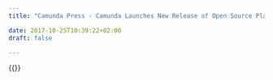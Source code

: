 ```yaml
---
title: "Camunda Press - Camunda Launches New Release of Open Source Platform to Accelerate Business Process Automation | Camunda BPM"

date: 2017-10-25T10:39:22+02:00
draft: false

---
```

{{<press-single
title="Camunda Launches New Release of Open Source Platform to Accelerate Business Process Automation"
text="<br>*Community-driven enhancements to Camunda BPM 7.12 help companies of all sizes advance workflow and decision automation*<br><br>__BERLIN, December 3, 2019__ -- Camunda, a software company reinventing workflow automation, today announced the release of Camunda BPM 7.12. This new release adds even greater functionality to Camunda’s leading open source platform for workflow and decision automation, including support for high-volume, mission critical scenarios, an improved modeling experience and more powerful BPMN execution.<br><br>Camunda BPM 7.12 delivers workflow enhancements and operational efficiencies, bringing even more value to Camunda customers and the Camunda community: <br><br>- __Advanced BPMN execution capabilities__, with support for triggering BPMN Error and Escalation events from user tasks and time-triggered listeners, as well as improvements to the task listener lifecycle <br><br>- __Enhanced collaboration with technical operators on Cockpit__ via capabilities for annotating operations with comments and inspecting documentation on BPMN elements<br><br>- __Improved operations__: Powerful additions to the logging API, updated Docker Container, running Camunda BPM in Kubernetes and additional supported environments (Java 13, Wildfly 12/13)<br><br>- __Improved modeling__: support for BPMN Groups and Grid Snapping as well as enhancements to navigation, editing, and deployment of processes from the modeler<br><br>“Camunda BPM is fast becoming the de facto standard for business process automation,” said Camunda’s CTO, Daniel Meyer. “Continuous improvement is at the heart of what we do. We are pleased to deliver a 7.12 release full of enhancements driven by our vibrant user community to help businesses of all shapes and sizes advance their workflow and decision automation projects.”<br><br>__ENDS__<br><br>__Availability__<br>Camunda BPM is distributed as a free, open source Community Edition as well as a commercial Enterprise Edition. Open source downloads and a free trial of the enterprise Edition are available at [www.Camunda.com/download](http://www.Camunda.com/download) <br><br>__Learn more__<br><br>[Camunda BPM 7.12 release webinar ](https://camunda.com/learn/webinars/camunda-bpm-7-12-release-webinar-en/)<br>[Camunda BPM 7.12 release blog](https://blog.camunda.com/post/2019/11/camunda-bpm-7120-released/)<br>[Camunda Modeler release blog](https://blog.camunda.com/post/2019/11/camunda-modeler-3.5.0-released/) <br><br><br>__Press Contacts__<br><br>__International__<br>Jessica Jaffe, Jill Reed<br>Sift Communications<br>camunda@siftpr.com<br><br>__Germany__<br>Florian Bongartz<br>presse@camunda.com<br>+49 176 20250099<br><br><br>__About Camunda__<br>Camunda is a software company reinventing workflow automation. Hundreds of companies including 24 Hour Fitness, AT&T, Lufthansa Technik and Zalando trust Camunda to automate core business processes to the highest possible extent, allowing their business to scale and revenue to grow without proportionally increasing operating costs.<br><br>With its open source-based workflow automation and decision platform, Camunda provides detailed visibility into business operations across distributed systems, boosts system resilience and enables enterprises to overcome “big workflow” challenges resulting from digital transformation. One of the fastest growing companies in EMEA as ranked by Deloitte, Camunda is based in Berlin with offices in San Francisco and Denver, USA. To learn more visit: https://camunda.com/<br><br><br><br><br><br>"
date="2019-12-03">}}
